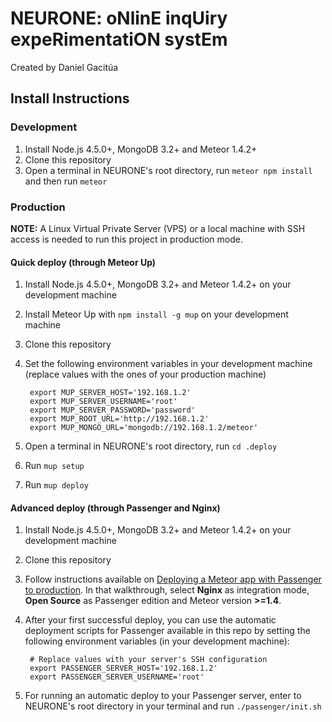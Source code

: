 # NEURONE: oNlinE inqUiry expeRimentatiON systEm

Created by Daniel Gacitúa

## Install Instructions

### Development

1. Install Node.js 4.5.0+, MongoDB 3.2+ and Meteor 1.4.2+
2. Clone this repository
3. Open a terminal in NEURONE's root directory, run `meteor npm install` and then run `meteor`

### Production

**NOTE:** A Linux Virtual Private Server (VPS) or a local machine with SSH access is needed to run this project in production mode.

#### Quick deploy (through Meteor Up)

1. Install Node.js 4.5.0+, MongoDB 3.2+ and Meteor 1.4.2+ on your development machine
2. Install Meteor Up with `npm install -g mup` on your development machine
3. Clone this repository
4. Set the following environment variables in your development machine (replace values with the ones of your production machine)

        export MUP_SERVER_HOST='192.168.1.2'
        export MUP_SERVER_USERNAME='root'
        export MUP_SERVER_PASSWORD='password'
        export MUP_ROOT_URL='http://192.168.1.2'
        export MUP_MONGO_URL='mongodb://192.168.1.2/meteor'

5. Open a terminal in NEURONE's root directory, run `cd .deploy`
6. Run `mup setup`
7. Run `mup deploy`

#### Advanced deploy (through Passenger and Nginx)

1. Install Node.js 4.5.0+, MongoDB 3.2+ and Meteor 1.4.2+ on your development machine
2. Clone this repository
3. Follow instructions available on [Deploying a Meteor app with Passenger to production](https://www.phusionpassenger.com/library/walkthroughs/deploy/meteor/). In that walkthrough, select **Nginx** as integration mode, **Open Source** as Passenger edition and Meteor version **>=1.4**.
4. After your first successful deploy, you can use the automatic deployment scripts for Passenger available in this repo by setting the following environment variables (in your development machine):

        # Replace values with your server's SSH configuration
        export PASSENGER_SERVER_HOST='192.168.1.2'
        export PASSENGER_SERVER_USERNAME='root'

5. For running an automatic deploy to your Passenger server, enter to NEURONE's root directory in your terminal and run `./passenger/init.sh`